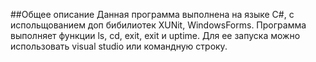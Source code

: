 ##Общее описание
Данная программа выполнена на языке С#, с испольщованием доп бибилиотек XUNit, WindowsForms. Программа выполняет функции ls, cd, exit, 
exit и uptime. Для ее запуска можно использовать visual studio или командную строку.
